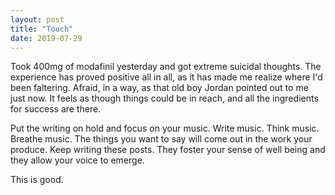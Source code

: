 ```yaml
---
layout: post
title: "Touch"
date: 2019-07-29
---
```


Took 400mg of modafinil yesterday and got extreme suicidal thoughts. The experience has proved positive all in all, as it has made me realize where I'd been faltering. Afraid, in a way, as that old boy Jordan pointed out to me just now. It feels as though things could be in reach, and all the ingredients for success are there.

Put the writing on hold and focus on your music. Write music. Think music. Breathe music. The things you want to say will come out in the work your produce. Keep writing these posts. They foster your sense of well being and they allow your voice to emerge.

This is good.